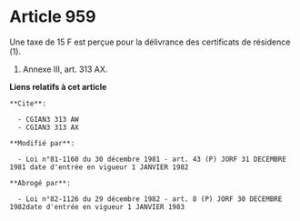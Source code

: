 # Article 959

Une taxe de 15 F  est perçue pour la délivrance des certificats de résidence (1).

1)  Annexe III, art. 313 AX.

**Liens relatifs à cet article**

	**Cite**:

	  - CGIAN3 313 AW
	  - CGIAN3 313 AX

	**Modifié par**:

	  - Loi n°81-1160 du 30 décembre 1981 - art. 43 (P) JORF 31 DECEMBRE 1981 date d'entrée en vigueur 1 JANVIER 1982

	**Abrogé par**:

	  - Loi n°82-1126 du 29 décembre 1982 - art. 8 (P) JORF 30 DECEMBRE 1982date d'entrée en vigueur 1 JANVIER 1983
